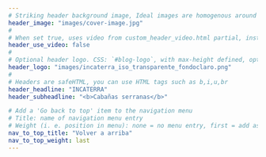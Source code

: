 ```yaml
---
# Striking header background image, Ideal images are homogenous around the centre and contrasting to the text. Non-ideal images can use `title_guard`
header_image: "images/cover-image.jpg"
#
# When set true, uses video from custom_header_video.html partial, instead of header_image
header_use_video: false
#
# Optional header logo. CSS: `#blog-logo`, with max-height defined, optimize to prevent scaling
header_logo: "images/incaterra_iso_transparente_fondoclaro.png"
#
# Headers are safeHTML, you can use HTML tags such as b,i,u,br
header_headline: "INCATERRA"
header_subheadline: "<b>Cabañas serranas</b>"

# Add a 'Go back to top' item to the navigation menu
# Title: name of navigation menu entry
# Weight (i. e. position in menu): none = no menu entry, first = add as first entry, last = ad as last entry
nav_to_top_title: "Volver a arriba"
nav_to_top_weight: last
---
```


